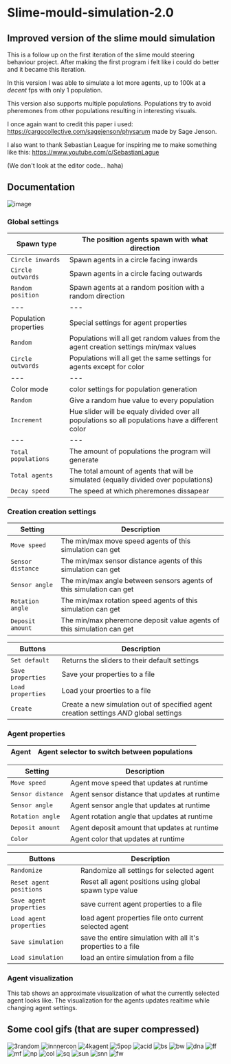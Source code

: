 # Slime-mould-simulation-2.0
## Improved version of the slime mould simulation

This is a follow up on the first iteration of the slime mould steering behaviour project.
After making the first program i felt like i could do better and it became this iteration.

In this version I was able to simulate a lot more agents, up to 100k at a *decent* fps with only 1 population.

This version also supports multiple populations. Populations try to avoid pheremones from other populations resulting in interesting visuals.

I once again want to credit this paper i used:
https://cargocollective.com/sagejenson/physarum made by Sage Jenson.

I also want to thank Sebastian League for inspiring me to make something like this:
https://www.youtube.com/c/SebastianLague

(We don't look at the editor code... haha)

## Documentation
![image](https://user-images.githubusercontent.com/59364952/193634714-655d5465-cd24-43af-b129-abf971fcc5e0.png)

### Global settings
| Spawn type | The position agents spawn with what direction |
| --- | --- |
| `Circle inwards` | Spawn agents in a circle facing inwards |
| `Circle outwards` | Spawn agents in a circle facing outwards |
| `Random position` | Spawn agents at a random position with a random direction |
| --- | --- |
| Population properties | Special settings for agent properties |
| `Random` | Populations will all get random values from the agent creation settings min/max values |
| `Circle outwards` | Populations will all get the same settings for agents except for color |
| --- | --- |
| Color mode | color settings for population generation |
| `Random` | Give a random hue value to every population |
| `Increment` | Hue slider will be equaly divided over all populations so all populations have a different color |
| --- | --- |
| `Total populations` | The amount of populations the program will generate |
| `Total agents` | The total amount of agents that will be simulated (equally divided over populations) |
| `Decay speed` | The speed at which pheremones dissapear |

### Creation creation settings
| Setting | Description |
| --- | --- |
| `Move speed` | The min/max move speed agents of this simulation can get |
| `Sensor distance` | The min/max sensor distance agents of this simulation can get |
| `Sensor angle` | The min/max angle between sensors agents of this simulation can get |
| `Rotation angle` | The min/max rotation speed agents of this simulation can get |
| `Deposit amount` | The min/max pheremone deposit value agents of this simulation can get |

| Buttons | Description |
| --- | --- |
| `Set default` | Returns the sliders to their default settings |
| `Save properties` | Save your properties to a file |
| `Load properties` | Load your proerties to a file |
| `Create` | Create a new simulation out of specified agent creation settings *AND* global settings |

### Agent properties
| Agent | Agent selector to switch between populations |
| --- | --- |

| Setting | Description |
| --- | --- |
| `Move speed` | Agent move speed that updates at runtime |
| `Sensor distance` | Agent sensor distance that updates at runtime |
| `Sensor angle` | Agent sensor angle that updates at runtime |
| `Rotation angle` | Agent rotation angle that updates at runtime |
| `Deposit amount` | Agent deposit amount that updates at runtime |
| `Color` | Agent color that updates at runtime |

| Buttons | Description |
| --- | --- |
| `Randomize` | Randomize all settings for selected agent |
| `Reset agent positions` | Reset all agent positions using global spawn type value |
| `Save agent properties` | save current agent properties to a file |
| `Load agent properties` | load agent properties file onto current selected agent |
| `Save simulation` | save the entire simulation with all it's properties to a file |
| `Load simulation` | load an entire simulation from a file |

### Agent visualization
This tab shows an approximate visualization of what the currently selected agent looks like.
The visualization for the agents updates realtime while changing agent settings.

## Some cool gifs (that are super compressed)
![3random](https://user-images.githubusercontent.com/59364952/193641467-20e164e7-0fdb-427e-81b6-1ff8ce0e347a.gif)
![innnercon](https://user-images.githubusercontent.com/59364952/193641648-6158f93b-87cd-4807-a358-23116b5d62b3.gif)
![4kagent](https://user-images.githubusercontent.com/59364952/193642021-fc57f8ed-d444-40e2-8c96-0e9492366962.gif)
![5pop](https://user-images.githubusercontent.com/59364952/193642040-21324f6a-d8ed-4ada-8959-912835a5d895.gif)
![acid](https://user-images.githubusercontent.com/59364952/193642149-0c2afd54-3f1f-4e62-bd61-990a78563233.gif)
![bs](https://user-images.githubusercontent.com/59364952/193642283-a3ccae29-0ab1-4e09-bc82-be2f05384df7.gif)
![bw](https://user-images.githubusercontent.com/59364952/193642574-1a574b35-1acb-4258-b0bf-60334882e82f.gif)
![dna](https://user-images.githubusercontent.com/59364952/193642745-addec19a-6355-4c96-a24a-0cb5738f942f.gif)
![ff](https://user-images.githubusercontent.com/59364952/193643074-4ef57c1b-5907-4c05-9bfa-ec88419a0ee8.gif)
![mf](https://user-images.githubusercontent.com/59364952/193643190-80780b3c-736f-4047-bb9b-e7379aeb1719.gif)
![np](https://user-images.githubusercontent.com/59364952/193643543-337998bc-2411-44fb-b33b-845d395fb919.gif)
![col](https://user-images.githubusercontent.com/59364952/193643805-51f6f665-d7f9-4286-94a0-5b967a21b729.gif)
![sq](https://user-images.githubusercontent.com/59364952/193643913-d1dded38-3b52-4f8b-a9e1-ed2a5a88f1e1.gif)
![sun](https://user-images.githubusercontent.com/59364952/193644020-533e6782-3456-4187-9a7b-736217573995.gif)
![snn](https://user-images.githubusercontent.com/59364952/193644148-faf6ff30-a29c-4a4d-a8d9-16943eb541cb.gif)
![fw](https://user-images.githubusercontent.com/59364952/193644254-d753bc24-1a23-4971-8279-78556628c222.gif)

